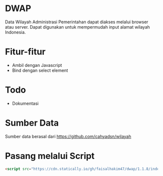 # DWAP

Data Wilayah Administrasi Pemerintahan dapat diakses melalui browser atau server. Dapat digunakan untuk mempermudah input alamat wilayah Indonesia.

# Fitur-fitur

- Ambil dengan Javascript
- Bind dengan select element

# Todo

- Dokumentasi

# Sumber Data

Sumber data berasal dari https://github.com/cahyadsn/wilayah

# Pasang melalui Script

```html
<script src="https://cdn.statically.io/gh/faisalhakim47/dwap/1.1.8/index.min.js"></script>
```
